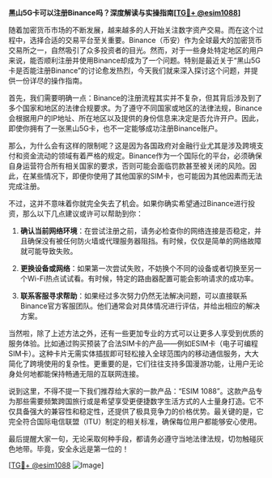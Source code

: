 **黑山5G卡可以注册Binance吗？深度解读与实操指南[[TG💪+ @esim1088](https://t.me/s/esim1088)]**

随着加密货币市场的不断发展，越来越多的人开始关注数字资产交易。而在这个过程中，选择合适的交易平台至关重要。Binance（币安）作为全球最大的加密货币交易所之一，自然吸引了众多投资者的目光。然而，对于一些身处特定地区的用户来说，能否顺利注册并使用Binance却成为了一个问题。特别是最近关于“黑山5G卡是否能注册Binance”的讨论愈发热烈，今天我们就来深入探讨这个问题，并提供一份详尽的操作指南。

首先，我们需要明确一点：Binance的注册流程其实并不复杂，但其背后涉及到了多个国家和地区的法律合规要求。为了遵守不同国家或地区的法律法规，Binance会根据用户的IP地址、所在地区以及提供的身份信息来决定是否允许开户。因此，即使你拥有了一张黑山5G卡，也不一定能够成功注册Binance账户。

那么，为什么会有这样的限制呢？这是因为各国政府对金融行业尤其是涉及跨境支付和资金流动的领域有着严格的规定。Binance作为一个国际化的平台，必须确保自身运营符合所有相关国家的要求，否则可能会面临罚款甚至被关闭的风险。因此，在某些情况下，即便你使用了其他国家的SIM卡，也可能因为其他因素而无法完成注册。

不过，这并不意味着你就完全失去了机会。如果你确实希望通过Binance进行投资，那么以下几点建议或许可以帮助到你：

1. **确认当前网络环境**：在尝试注册之前，请务必检查你的网络连接是否稳定，并且确保没有被任何防火墙或代理服务器阻挡。有时候，仅仅是简单的网络故障就可能导致失败。

2. **更换设备或网络**：如果第一次尝试失败，不妨换个不同的设备或者切换至另一个Wi-Fi热点试试看。有时候，特定的路由器配置可能会影响请求的成功率。

3. **联系客服寻求帮助**：如果经过多次努力仍然无法解决问题，可以直接联系Binance官方客服团队。他们通常会对具体情况进行评估，并给出相应的解决方案。

当然啦，除了上述方法之外，还有一些更加专业的方式可以让更多人享受到优质的服务体验。比如通过购买预装了合法SIM卡的产品——例如ESIM卡（电子可编程SIM卡）。这种卡片无需实体插拔即可轻松接入全球范围内的移动通信服务，大大简化了跨境使用的复杂性。更重要的是，它们往往支持多国漫游功能，让用户无论身处何地都能保持畅通无阻的互联网连接。

说到这里，不得不提一下我们推荐给大家的一款产品：“ESIM 1088”。这款产品专为那些需要频繁跨国旅行或是希望享受更便捷数字生活方式的人士量身打造。它不仅具备强大的兼容性和稳定性，还提供了极具竞争力的价格优势。最关键的是，它完全符合国际电信联盟（ITU）制定的相关标准，确保每位用户都能够安心使用。

最后提醒大家一句，无论采取何种手段，都请务必遵守当地法律法规，切勿触碰灰色地带。毕竟，安全永远是第一位的！

[[TG💪+ @esim1088](https://t.me/s/esim1088) ![Image](https://i.postimg.cc/4NQfJmqS/Snipaste-2025-05-13-00-14-12.png)]
